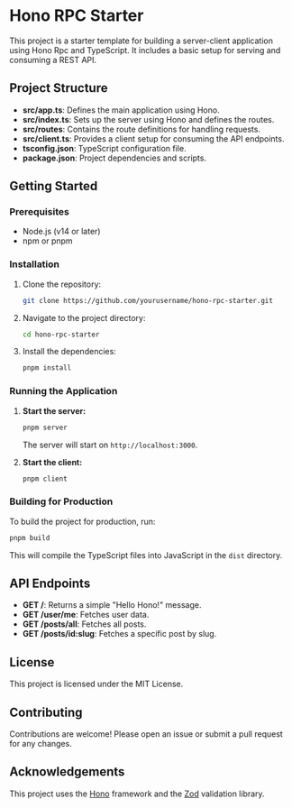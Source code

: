 # Hono RPC Starter

This project is a starter template for building a server-client application using Hono Rpc and TypeScript. It includes a basic setup for serving and consuming a REST API.

## Project Structure

- **src/app.ts**: Defines the main application using Hono.
- **src/index.ts**: Sets up the server using Hono and defines the routes.
- **src/routes**: Contains the route definitions for handling requests.
- **src/client.ts**: Provides a client setup for consuming the API endpoints.
- **tsconfig.json**: TypeScript configuration file.
- **package.json**: Project dependencies and scripts.

## Getting Started

### Prerequisites

- Node.js (v14 or later)
- npm or pnpm

### Installation

1. Clone the repository:

   ```bash
   git clone https://github.com/yourusername/hono-rpc-starter.git
   ```

2. Navigate to the project directory:

   ```bash
   cd hono-rpc-starter
   ```

3. Install the dependencies:

   ```bash
   pnpm install
   ```

### Running the Application

1. **Start the server:**

   ```bash
   pnpm server
   ```

   The server will start on `http://localhost:3000`.

2. **Start the client:**

   ```bash
   pnpm client
   ```

### Building for Production

To build the project for production, run:

```bash
pnpm build
```

This will compile the TypeScript files into JavaScript in the `dist` directory.

## API Endpoints

- **GET /**: Returns a simple "Hello Hono!" message.
- **GET /user/me**: Fetches user data.
- **GET /posts/all**: Fetches all posts.
- **GET /posts/id:slug**: Fetches a specific post by slug.

## License

This project is licensed under the MIT License.

## Contributing

Contributions are welcome! Please open an issue or submit a pull request for any changes.

## Acknowledgements

This project uses the [Hono](https://github.com/honojs/hono) framework and the [Zod](https://github.com/colinhacks/zod) validation library.
